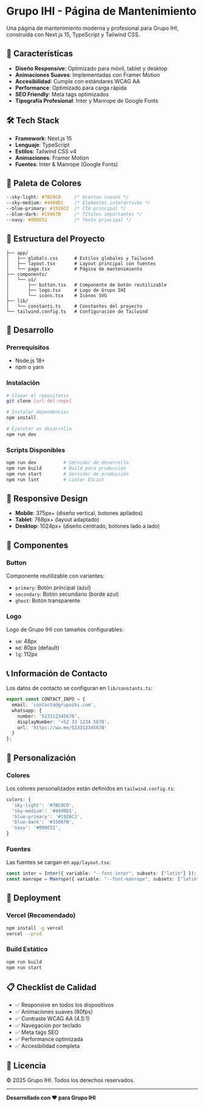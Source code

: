 # Grupo IHI - Página de Mantenimiento

Una página de mantenimiento moderna y profesional para Grupo IHI, construida con Next.js 15, TypeScript y Tailwind CSS.

## 🚀 Características

- **Diseño Responsive**: Optimizado para móvil, tablet y desktop
- **Animaciones Suaves**: Implementadas con Framer Motion
- **Accesibilidad**: Cumple con estándares WCAG AA
- **Performance**: Optimizado para carga rápida
- **SEO Friendly**: Meta tags optimizados
- **Tipografía Profesional**: Inter y Manrope de Google Fonts

## 🛠️ Tech Stack

- **Framework**: Next.js 15
- **Lenguaje**: TypeScript
- **Estilos**: Tailwind CSS v4
- **Animaciones**: Framer Motion
- **Fuentes**: Inter & Manrope (Google Fonts)

## 🎨 Paleta de Colores

```css
--sky-light: #7BC0C0     /* Acentos suaves */
--sky-medium: #4499D1    /* Elementos interactivos */
--blue-primary: #1926C2  /* CTA principal */
--blue-dark: #15067B     /* Títulos importantes */
--navy: #090E52          /* Texto principal */
```

## 📁 Estructura del Proyecto

```
├── app/
│   ├── globals.css      # Estilos globales y Tailwind
│   ├── layout.tsx       # Layout principal con fuentes
│   └── page.tsx         # Página de mantenimiento
├── components/
│   └── ui/
│       ├── button.tsx   # Componente de botón reutilizable
│       ├── logo.tsx     # Logo de Grupo IHI
│       └── icons.tsx    # Iconos SVG
├── lib/
│   └── constants.ts     # Constantes del proyecto
└── tailwind.config.ts   # Configuración de Tailwind
```

## 🚀 Desarrollo

### Prerrequisitos

- Node.js 18+ 
- npm o yarn

### Instalación

```bash
# Clonar el repositorio
git clone [url-del-repo]

# Instalar dependencias
npm install

# Ejecutar en desarrollo
npm run dev
```

### Scripts Disponibles

```bash
npm run dev          # Servidor de desarrollo
npm run build        # Build para producción
npm run start        # Servidor de producción
npm run lint         # Linter ESLint
```

## 📱 Responsive Design

- **Mobile**: 375px+ (diseño vertical, botones apilados)
- **Tablet**: 768px+ (layout adaptado)
- **Desktop**: 1024px+ (diseño centrado, botones lado a lado)

## 🎯 Componentes

### Button
Componente reutilizable con variantes:
- `primary`: Botón principal (azul)
- `secondary`: Botón secundario (borde azul)
- `ghost`: Botón transparente

### Logo
Logo de Grupo IHI con tamaños configurables:
- `sm`: 48px
- `md`: 80px (default)
- `lg`: 112px

## 📞 Información de Contacto

Los datos de contacto se configuran en `lib/constants.ts`:

```typescript
export const CONTACT_INFO = {
  email: 'contacto@grupoihi.com',
  whatsapp: {
    number: '523312345678',
    displayNumber: '+52 33 1234 5678',
    url: 'https://wa.me/523312345678'
  }
};
```

## 🎨 Personalización

### Colores
Los colores personalizados están definidos en `tailwind.config.ts`:

```typescript
colors: {
  'sky-light': '#7BC0C0',
  'sky-medium': '#4499D1', 
  'blue-primary': '#1926C2',
  'blue-dark': '#15067B',
  'navy': '#090E52',
}
```

### Fuentes
Las fuentes se cargan en `app/layout.tsx`:

```typescript
const inter = Inter({ variable: "--font-inter", subsets: ["latin"] });
const manrope = Manrope({ variable: "--font-manrope", subsets: ["latin"] });
```

## 🚀 Deployment

### Vercel (Recomendado)
```bash
npm install -g vercel
vercel --prod
```

### Build Estático
```bash
npm run build
npm run start
```

## 📋 Checklist de Calidad

- ✅ Responsive en todos los dispositivos
- ✅ Animaciones suaves (60fps)
- ✅ Contraste WCAG AA (4.5:1)
- ✅ Navegación por teclado
- ✅ Meta tags SEO
- ✅ Performance optimizada
- ✅ Accesibilidad completa

## 📄 Licencia

© 2025 Grupo IHI. Todos los derechos reservados.

---

**Desarrollado con ❤️ para Grupo IHI**